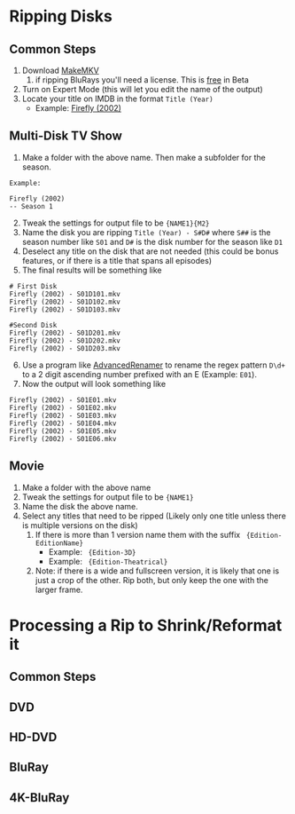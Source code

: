 # Ripping Disks

## Common Steps

1. Download [MakeMKV](https://www.makemkv.com/download/Setup_MakeMKV_v1.17.7.exe)
    1. if ripping BluRays you'll need a license. This is [free](https://forum.makemkv.com/forum/viewtopic.php?t=1053) in Beta
1. Turn on Expert Mode (this will let you edit the name of the output)
1. Locate your title on IMDB in the format `Title (Year)`
    - Example: [Firefly (2002)](https://www.google.com/search?q=firefly+site%3Aimdb.com&rlz=1C1ONGR_enUS1045US1045&oq=firefly+site%3Aimdb.com&gs_lcrp=EgZjaHJvbWUyBggAEEUYOdIBCTE0MDU2ajBqN6gCALACAA&sourceid=chrome&ie=UTF-8)

## Multi-Disk TV Show

1. Make a folder with the above name. Then make a subfolder for the season.
```
Example:

Firefly (2002)
-- Season 1
```
2. Tweak the settings for output file to be `{NAME1}{M2}`
2. Name the disk you are ripping `Title (Year) - S#D#` where `S##` is the season number like `S01` and `D#` is the disk number for the season like `D1`
2. Deselect any title on the disk that are not needed (this could be bonus features, or if there is a title that spans all episodes)
2. The final results will be something like 
```
# First Disk
Firefly (2002) - S01D101.mkv
Firefly (2002) - S01D102.mkv
Firefly (2002) - S01D103.mkv

#Second Disk
Firefly (2002) - S01D201.mkv
Firefly (2002) - S01D202.mkv
Firefly (2002) - S01D203.mkv
```
6. Use a program like [AdvancedRenamer](https://www.advancedrenamer.com/download) to rename the regex pattern `D\d+` to a 2 digit ascending number prefixed with an E (Example: `E01`).
6. Now the output will look something like
```
Firefly (2002) - S01E01.mkv
Firefly (2002) - S01E02.mkv
Firefly (2002) - S01E03.mkv
Firefly (2002) - S01E04.mkv
Firefly (2002) - S01E05.mkv
Firefly (2002) - S01E06.mkv
```

## Movie

1. Make a folder with the above name
1. Tweak the settings for output file to be `{NAME1}`
1. Name the disk the above name.
1. Select any titles that need to be ripped (Likely only one title unless there is multiple versions on the disk)
    1. If there is more than 1 version name them with the suffix ` {Edition-EditionName}`
        - Example: ` {Edition-3D}`
        - Example: ` {Edition-Theatrical}`
    2. Note: if there is a wide and fullscreen version, it is likely that one is just a crop of the other. Rip both, but only keep the one with the larger frame.

# Processing a Rip to Shrink/Reformat it

## Common Steps

## DVD

## HD-DVD

## BluRay

## 4K-BluRay